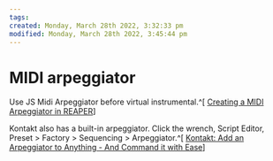 ```yaml
---
tags: 
created: Monday, March 28th 2022, 3:32:33 pm
modified: Monday, March 28th 2022, 3:45:44 pm
---
```


# MIDI arpeggiator
Use JS Midi Arpeggiator before virtual instrumental.^[ [Creating a MIDI Arpeggiator in REAPER](https://www.youtube.com/watch?v=7jC4ckrQcs0)]

Kontakt also has a built-in arpeggiator. Click the wrench, Script Editor, Preset > Factory > Sequencing > Arpeggiator.^[ [Kontakt: Add an Arpeggiator to Anything - And Command it with Ease](https://www.youtube.com/watch?v=atczJh-HDwg)]